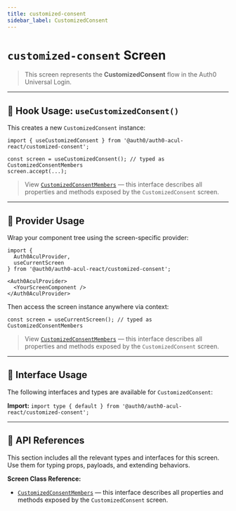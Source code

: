 ```yaml
---
title: customized-consent
sidebar_label: CustomizedConsent
---
```


# `customized-consent` Screen

> This screen represents the **CustomizedConsent** flow in the Auth0 Universal Login.

---

## 🔹 Hook Usage: `useCustomizedConsent()`

This creates a new `CustomizedConsent` instance:

```tsx
import { useCustomizedConsent } from '@auth0/auth0-acul-react/customized-consent';

const screen = useCustomizedConsent(); // typed as CustomizedConsentMembers
screen.accept(...);
```

> View [`CustomizedConsentMembers`](https://auth0.github.io/universal-login/interfaces/Classes.CustomizedConsentMembers.html) — this interface describes all properties and methods exposed by the `CustomizedConsent` screen.

---

## 🔹 Provider Usage

Wrap your component tree using the screen-specific provider:

```tsx
import {
  Auth0AculProvider,
  useCurrentScreen
} from '@auth0/auth0-acul-react/customized-consent';

<Auth0AculProvider>
  <YourScreenComponent />
</Auth0AculProvider>
```

Then access the screen instance anywhere via context:

```tsx
const screen = useCurrentScreen(); // typed as CustomizedConsentMembers
```

> View [`CustomizedConsentMembers`](https://auth0.github.io/universal-login/interfaces/Classes.CustomizedConsentMembers.html) — this interface describes all properties and methods exposed by the `CustomizedConsent` screen.

---

## 🔹 Interface Usage

The following interfaces and types are available for `CustomizedConsent`:

**Import:**
`import type { default } from '@auth0/auth0-acul-react/customized-consent';`

---

## 🔸 API References

This section includes all the relevant types and interfaces for this screen. Use them for typing props, payloads, and extending behaviors.

**Screen Class Reference:**  
- [`CustomizedConsentMembers`](https://auth0.github.io/universal-login/interfaces/Classes.CustomizedConsentMembers.html) — this interface describes all properties and methods exposed by the `CustomizedConsent` screen.
